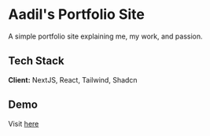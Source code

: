 
# Aadil's Portfolio Site

A simple portfolio site explaining me, my work, and passion.


## Tech Stack

**Client:** NextJS, React, Tailwind, Shadcn

## Demo

Visit [here](https://aadil-alli.vercel.app/)